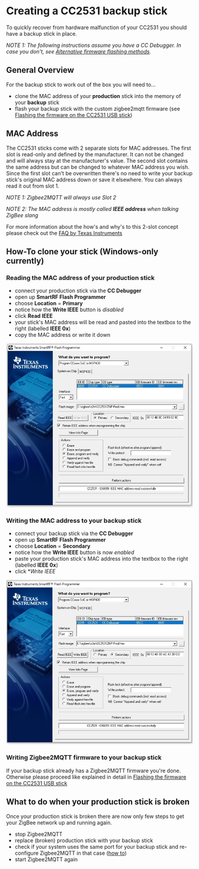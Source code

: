 # Creating a CC2531 backup stick
To quickly recover from hardware malfunction of your CC2531 you should have a backup stick in place. 

*NOTE 1: The following instructions assume you have a CC Debugger. In case you don't, see [Alternative firmware flashing methods](../information/alternative_flashing_methods.md).*

## General Overview
For the backup stick to work out of the box you will need to...

 - clone the MAC address of your **production** stick into the memory of your **backup** stick
 - flash your backup stick with the custom zigbee2mqtt firmware (see [Flashing the firmware on the CC2531 USB stick](../getting_started/flashing_the_cc2531.md))
 
## MAC Address
The CC2531 sticks come with 2 separate slots for MAC addresses. The first slot is read-only and defined by the manufacturer. It can not be changed and will always stay at the manufacturer's value. The second slot contains the same address but can be changed to whatever MAC address you wish. Since the first slot can't be overwritten there's no need to write your backup stick's original MAC address down or save it elsewhere. You can always read it out from slot 1.

*NOTE 1: Zigbee2MQTT will always use Slot 2*

*NOTE 2: The MAC address is mostly called **IEEE address** when talking ZigBee slang*

For more information about the how's and why's to this 2-slot concept please check out the [FAQ by Texas Instruments](http://processors.wiki.ti.com/index.php/Z-Stack_FAQ#Device_MAC_Address_in_Z-Stack)

## How-To clone your stick (Windows-only currently)

### Reading the MAC address of your production stick
 - connect your production stick via the **CC Debugger**
 - open up **SmartRF Flash Programmer**
 - choose **Location** = **Primary**
 - notice how the **Write IEEE** button is *disabled*
 - click **Read IEEE**
 - your stick's MAC address will be read and pasted into the textbox to the right (labelled **IEEE 0x**)
 - copy the MAC address or write it down

![SmartRF Flash Programmer](../images/smartrf_ieee_read.jpg)

### Writing the MAC address to your backup stick
 - connect your backup stick via the **CC Debugger**
 - open up **SmartRF Flash Programmer**
 - choose **Location** = **Secondary**
 - notice how the **Write IEEE** button is now *enabled*
 - paste your production stick's MAC address into the textbox to the right (labelled **IEEE 0x**)
 - click **Write IEEE*

![SmartRF Flash Programmer](../images/smartrf_ieee_write.jpg)

### Writing Zigbee2MQTT firmware to your backup stick
If your backup stick already has a Zigbee2MQTT firmware you're done. Otherwise please proceed like explained in detail in [Flashing the firmware on the CC2531 USB stick](../getting_started/flashing_the_cc2531.md)

## What to do when your production stick is broken
Once your production stick is broken there are now only few steps to get your ZigBee network up and running again.

 - stop Zigbee2MQTT
 - replace (broken) production stick with your backup stick
 - check if your system uses the same port for your backup stick and re-configure Zigbee2MQTT in that case ([how to](../getting_started/running_zigbee2mqtt.md))
 - start Zigbee2MQTT again
